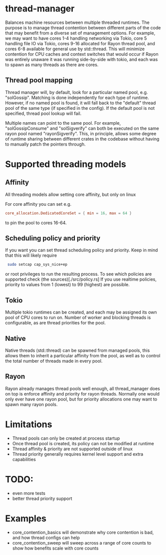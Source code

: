 # thread-manager
Balances machine resources between multiple threaded runtimes.
The purpose is to manage thread contention between different parts
of the code that may benefit from a diverse set of management options.
For example, we may want to have cores 1-4 handling networking via
Tokio, core 5 handling file IO via Tokio, cores 9-16 allocated for
Rayon thread pool, and cores 6-8 available for general use by std::thread.
This will minimize contention for CPU caches and context switches that
would occur if Rayon was entirely unaware it was running side-by-side with
tokio, and each was to spawn as many threads as there are cores.

## Thread pool mapping
Thread manager will, by default, look for a particular named pool, e.g. "solGossip".
Matching is done independently for each type of runtime.
However, if no named pool is found, it will fall back to the "default" thread pool
of the same type (if specified in the config). If the default pool is not specified,
thread pool lookup will fail.

Multiple names can point to the same pool. For example, "solGossipConsume" and
"solSigverify" can both be executed on the same rayon pool named "rayonSigverify".
This, in principle, allows some degree of runtime sharing between different crates
in the codebase without having to manually patch the pointers through.

# Supported threading models
## Affinity
All threading models allow setting core affinity, but only on linux

For core affinity you can set e.g.
```toml
core_allocation.DedicatedCoreSet = { min = 16, max = 64 }
```
to pin the pool to cores 16-64.

## Scheduling policy and priority
If you want you can set thread scheduling policy and priority. Keep in mind that this will likely require
```bash
 sudo setcap cap_sys_nice+ep
 ```
or root privileges to run the resulting process.
To see which policies are supported check (the sources)[./src/policy.rs]
If you use realtime policies, priority to values from 1 (lowest) to 99 (highest) are possible.

## Tokio
Multiple tokio runtimes can be created, and each may be assigned its own pool of CPU cores to run on.
Number of worker and blocking threads is configurable, as are thread priorities for the pool.

## Native
Native threads (std::thread) can be spawned from managed pools, this allows them to inherit a particular
affinity from the pool, as well as to
control the total number of threads made in every pool.

## Rayon
Rayon already manages thread pools well enough, all thread_manager does on top is enforce affinity and
priority for rayon threads. Normally one would only ever have one rayon pool, but for priority allocations
one may want to spawn many rayon pools.

# Limitations

 * Thread pools can only be created at process startup
 * Once thread pool is created, its policy can not be modified at runtime
 * Thread affinity & priority are not supported outside of linux
 * Thread priority generally requires kernel level support and extra capabilities

# TODO:

 * even more tests
 * better thread priority support


# Examples
 * core_contention_basics will demonstrate why core contention is bad, and how thread configs can help
 * core_contention_sweep will sweep across a range of core counts to show how benefits scale with core counts

